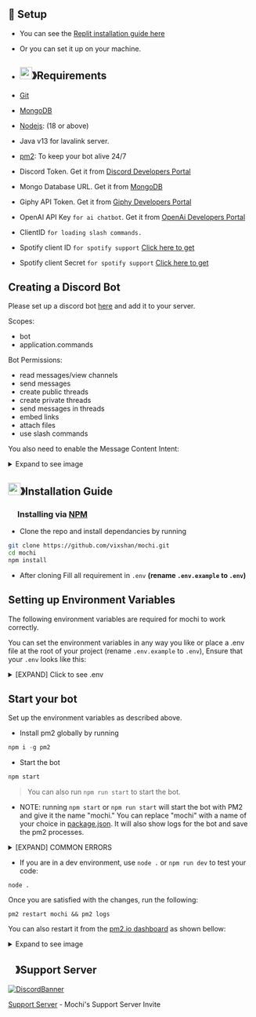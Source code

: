 ## 🚀 Setup

- You can see the [Replit installation guide here](installation/replit.md)

- Or you can set it up on your machine.


- ## <img src="https://cdn.discordapp.com/emojis/1009754836314628146.gif" width="25px" height="25px">》Requirements
- [Git](https://git-scm.com/downloads)
- [MongoDB](https://www.mongodb.com)
- [Nodejs](https://nodejs.org/en/): (18 or above)
- Java v13 for lavalink server.
- [pm2](https://pm2.io/docs/runtime/guide/installation/): To keep your bot alive 24/7
- Discord Token. Get it from [Discord Developers Portal](https://discord.com/developers/applications)
- Mongo Database URL. Get it from [MongoDB](https://cloud.mongodb.com/v2/635277bf9f5c7b5620db28a4#clusters)
- Giphy API Token. Get it from [Giphy Developers Portal](https://developers.giphy.com/)
- OpenAI API Key `for ai chatbot`. Get it from [OpenAi Developers Portal](https://beta.openai.com/account/api-keys)
- ClientID `for loading slash commands.`
- Spotify client ID `for spotify support` [Click here to get](https://developer.spotify.com/dashboard/login)
- Spotify client Secret `for spotify support` [Click here to get](https://developer.spotify.com/dashboard/login)

## Creating a Discord Bot
Please set up a discord bot [here](https://discord.com/developers/applications/) and add it to your server.

Scopes:
- bot
- application.commands

Bot Permissions:
- read messages/view channels
- send messages
- create public threads
- create private threads
- send messages in threads
- embed links
- attach files
- use slash commands

You also need to enable the Message Content Intent:

<details>
<summary>Expand to see image</summary>

![image](https://user-images.githubusercontent.com/108406948/210853245-31728f5a-3017-4a26-9caa-0541b6fe1aae.png)

</details>


## <img src="https://cdn.discordapp.com/emojis/814216203466965052.png" width="25px" height="25px">》Installation Guide

### <img src="https://cdn.discordapp.com/emojis/1028680849195020308.png" width="15px" height="15px"> Installing via [NPM](https://www.npmjs.com/)


- Clone the repo and install dependancies by running
```bash
git clone https://github.com/vixshan/mochi.git
cd mochi
npm install
```
- After cloning Fill all requirement in `.env` **(rename `.env.example` to `.env`)**

## Setting up Environment Variables

The following environment variables are required for mochi to work correctly.

You can set the environment variables in any way you like or place a .env file at the root of your project (rename `.env.example` to `.env`),
Ensure that your `.env` looks like this:
<details>
  <summary> [EXPAND] Click to see .env</summary>
  
```bash
@@ -1,23 +0,0 @@
# Bot Token [Required]
BOT_TOKEN=

# Mongo Database Connection String [Required]
MONGO_CONNECTION=

# Webhooks [Optional]
ERROR_LOGS=
JOIN_LEAVE_LOGS=

# Dashboard [Required for dashboard]
BOT_SECRET=
SESSION_PASSWORD=

# Required for Weather Command (https://weatherstack.com)
WEATHERSTACK_KEY=

# Required for image commands (https://strangeapi.fun/docs)
STRANGE_API_KEY=

# SPOTFIY [Required for Spotify Support]
SPOTIFY_CLIENT_ID=
SPOTIFY_CLIENT_SECRET=

# Required for OpenAI (https://beta.openai.com/)
OPENAI=

# Required for few anime commands (https://docs.waifu.it)
WAIFU_IT_KEY=

```


MongoDB:
- MONGODB_CONNECTION: The MongoDB connection string.
  - Should look something like this: mongodb+srv://<username>:<password><cluster>.<something>.mongodb.net/?retryWrites=true&w=majority

Bot Token:
- BOT_TOKEN: The Discord bot token
  - You can get it from your [Discord Dev Portal](https://discord.com/developers/applications) by selecting your app and then selecting "Bot."

Discord Server Details:
- ERROR_LOGS: (Optional) The webhook for error log messages
- JOIN_LEAVE_LOGS: (Optional) The webhook for join/leave log messages

Extras:
- WEATHERSTACK_KEY: (Optional) The API key for weatherstack.com
- STRANGE_API_KEY: (Optional) The API key for strangeapi.fun
- SPOTIFY_CLIENT_ID: (Optional) The client ID for Spotify
- SPOTIFY_CLIENT_SECRET: (Optional) The client secret for Spotify
- OPENAI: (Optional) The API key for OpenAI
- WAIFU_IT_KEY: (Optional) The API key for [waifu.it](https://docs.waifu.it)
</details>

## Start your bot
Set up the environment variables as described above.

- Install pm2 globally by running 
```js
npm i -g pm2
```
- Start the bot
```bash
npm start
```

>You can also run `npm run start` to start the bot.

- NOTE: running `npm start` or `npm run start` will start the bot with PM2 and give it the name "mochi." You can replace "mochi" with a name of your choice in [package.json](./package.json). It will also show logs for the bot and save the pm2 processes.

<details>
<summary> [EXPAND] COMMON ERRORS </summary>
  
```js
[PM2][ERROR] Script already launched, add -f option to force re-execution
```
>It means that the bot is already running. You can delete it by running the following command followed by the command to start the bot, i.e., `npm run start`:
```
pm2 delete mochi
```
> Or restart it by running:
```
pm2 restart mochi
```

</details>

- If you are in a dev environment, use `node .` or `npm run dev` to test your code:
```
node .
```
Once you are satisfied with the changes, run the following:
```
pm2 restart mochi && pm2 logs
```
You can also restart it from the [pm2.io dashboard](https://pm2.io/) as shown bellow:
<details>
<summary>Expand to see image</summary>

![image](https://cdn.discordapp.com/attachments/1072834906742345808/1076183450417123358/image.png)

</details>



## <img src="https://cdn.discordapp.com/emojis/1036083490292244493.png" width="15px" height="15px">》Support Server
[![DiscordBanner](https://invidget.switchblade.xyz/uMgS9evnmv)](https://discord.gg/uMgS9evnmv)

[Support Server](https://discord.gg/uMgS9evnmv) - Mochi's Support Server Invite
